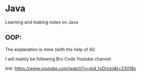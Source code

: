 # Java
Learning and making notes on Java
## OOP:
The explanation is mine (with the help of AI)

I will mainly be following Bro Code Youtube channel

link: https://www.youtube.com/watch?v=xk4_1vDrzzo&t=23018s
